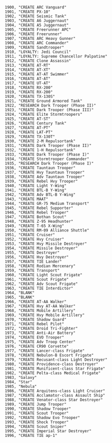 ﻿```text
1900, "CREATE ARC Vanguard"
1901, "CREATE PX-10"
1902, "CREATE Seismic Tank"
1903, "CREATE A6 Juggernaut"
1904, "CREATE A5 Juggernaut"
1905, "CREATE Freerunner APC"
1906, "CREATE Freerunner"
1907, "CREATE ARC Heavy Gunner"
1908, "CREATE ARC Commander"
1909, "CREATE Sandtrooper"
1910, "LOYALTY: Jedi Council"
1911, "LOYALTY: Supreme Chancellor Palpatine"
1912, "CREATE Clone Assassin"
1913, "CREATE AT-RT"
1914, "CREATE AT-XT"
1915, "CREATE AT-AT Swimmer"
1916, "CREATE AT-AT"
1917, "CREATE UT-AT"
1918, "CREATE RX-200"
1919, "CREATE RX-200"
1920, "CREATE TX-130S"
1921, "CREATE Ground Armored Tank"
1922, "RESEARCH Dark Trooper (Phase II)"
1923, "CREATE Dark Trooper (Phase III)"
1924, "CREATE Elite Stormtroopers"
1925, "CREATE AT-ST"
1926, "CREATE Century Tank"
1927, "CREATE AT-PT"
1928, "CREATE LAT-PT"
1929, "CREATE TX-130T"
1930, "CREATE 2-M Repulsortank"
1931, "CREATE Dark Trooper (Phase II)"
1932, "CREATE 1-H Repulsortank"
1933, "CREATE Dark Trooper (Phase I)"
1934, "CREATE Stormtrooper Commander"
1935, "RESEARCH Dark Trooper (Phase I)"
1936, "CREATE Tauntaun Trooper"
1937, "CREATE Hvy Tauntaun Trooper"
1938, "CREATE Adv Tauntaun Trooper"
1939, "CREATE Rebel Hvy Trooper"
1940, "CREATE Light Y-Wing"
1941, "CREATE BTL-B Y-Wing"
1942, "CREATE Adv BTL-B Y-Wing"
1943, "CREATE MAAT"
1944, "CREATE GR-75 Medium Transport"
1945, "CREATE Rebel Supporter"
1946, "CREATE Rebel Trooper"
1947, "CREATE Bothan Scout"
1948, "CREATE Z-95 Headhunter"
1949, "CREATE T-65 X-Wing"
1950, "CREATE RM-09 Alliance Shuttle"
1951, "CREATE Cruiser"
1952, "CREATE Hvy Cruiser"
1953, "CREATE Hvy Missile Destroyer"
1954, "CREATE Missile Destroyer"
1955, "CREATE Destroyer"
1956, "CREATE Hvy Destroyer"
1957, "CREATE TIE Lander"
1958, "CREATE Rodian Mercenary"
1959, "CREATE Transport"
1960, "CREATE Light Scout Frigate"
1961, "CREATE Scout Frigate"
1962, "CREATE Adv Scout Frigate"
1963, "CREATE TIE Interdictor"
1964, "BLANK"
1965, "BLANK"
1966, "CREATE AT-AA Walker"
1967, "CREATE Hvy AT-AA Walker"
1968, "CREATE Mobile Artillery"
1969, "CREATE Hvy Mobile Artillery"
1970, "CREATE Shadow Guard"
1971, "CREATE Rebel Pilot"
1972, "CREATE Droid Tri-Fighter"
1973, "CREATE Anti-Air Battery"
1974, "CREATE EVO Trooper"
1975, "CREATE Adv Troop Center"
1976, "CREATE CR90 Corvette"
1977, "CREATE Lancer-class Frigate"
1978, "CREATE Nebulon-B Escort Frigate"
1979, "CREATE Recusant-class Light Destroyer"
1980, "CREATE Providence-class Destroyer"
1981, "CREATE Munificent-class Star Frigate"
1982, "CREATE Pelta-class Medical Frigate"
1983, "Galaxy"
1984, "Star"
1985, "Nebula"
1986, "CREATE Arquitens-class Light Cruiser"
1987, "CREATE Acclamator-class Assault Ship"
1988, "CREATE Venator-class Star Destroyer"
1989, "CREATE Jump Trooper"
1990, "CREATE Shadow Trooper"
1991, "CREATE Scout Trooper"
1992, "CREATE Shadow Evo Trooper"
1993, "CREATE Shock Trooper"
1994, "CREATE Scout Sniper"
1995, "CREATE Imperial Star Destroyer"
1996, "CREATE TIE ap-1"
```